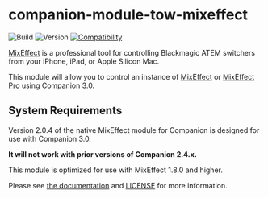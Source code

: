# companion-module-tow-mixeffect

![Build](https://img.shields.io/github/workflow/status/bitfocus/companion-module-tow-mixeffect/Release)
![Version](https://img.shields.io/github/package-json/v/bitfocus/companion-module-tow-mixeffect)
[![Compatibility](https://img.shields.io/badge/compatibility-MixEffect%20Pro%201.8.0-blue)](https://mixeffect.app)

[MixEffect](https://mixeffect.app/) is a professional tool for controlling Blackmagic ATEM switchers from your iPhone, iPad, or Apple Silicon Mac.

This module will allow you to control an instance of [MixEffect](https://mixeffect.app/) or [MixEffect Pro](htps://mixeffectpro.app) using Companion 3.0.

## System Requirements

Version 2.0.4 of the native MixEffect module for Companion is designed for use with Companion 3.0.

**It will not work with prior versions of Companion 2.4.x.**

This module is optimized for use with MixEffect 1.8.0 and higher.

Please see [the documentation](https://docs.mixeffect.app/automate/osc/companion/native-module) and [LICENSE](LICENSE) for more information.

